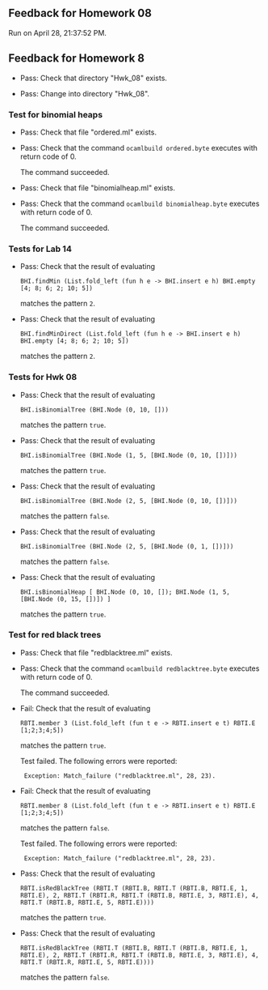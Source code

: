 ## Feedback for Homework 08

Run on April 28, 21:37:52 PM.

## Feedback for Homework 8

+ Pass: Check that directory "Hwk_08" exists.

+ Pass: Change into directory "Hwk_08".

### Test for binomial heaps

+ Pass: Check that file "ordered.ml" exists.

+ Pass: Check that the command ``ocamlbuild ordered.byte`` executes with return code of 0.

    The command succeeded.

+ Pass: Check that file "binomialheap.ml" exists.

+ Pass: Check that the command ``ocamlbuild binomialheap.byte`` executes with return code of 0.

    The command succeeded.

### Tests for Lab 14

+ Pass: 
Check that the result of evaluating
   ```
   BHI.findMin (List.fold_left (fun h e -> BHI.insert e h) BHI.empty [4; 8; 6; 2; 10; 5])
   ```
   matches the pattern `2`.

   




+ Pass: 
Check that the result of evaluating
   ```
   BHI.findMinDirect (List.fold_left (fun h e -> BHI.insert e h) BHI.empty [4; 8; 6; 2; 10; 5])
   ```
   matches the pattern `2`.

   




### Tests for Hwk 08

+ Pass: 
Check that the result of evaluating
   ```
   BHI.isBinomialTree (BHI.Node (0, 10, []))
   ```
   matches the pattern `true`.

   




+ Pass: 
Check that the result of evaluating
   ```
   BHI.isBinomialTree (BHI.Node (1, 5, [BHI.Node (0, 10, [])]))
   ```
   matches the pattern `true`.

   




+ Pass: 
Check that the result of evaluating
   ```
   BHI.isBinomialTree (BHI.Node (2, 5, [BHI.Node (0, 10, [])]))
   ```
   matches the pattern `false`.

   




+ Pass: 
Check that the result of evaluating
   ```
   BHI.isBinomialTree (BHI.Node (2, 5, [BHI.Node (0, 1, [])]))
   ```
   matches the pattern `false`.

   




+ Pass: 
Check that the result of evaluating
   ```
   BHI.isBinomialHeap [ BHI.Node (0, 10, []); BHI.Node (1, 5, [BHI.Node (0, 15, [])]) ]
   ```
   matches the pattern `true`.

   




### Test for red black trees

+ Pass: Check that file "redblacktree.ml" exists.

+ Pass: Check that the command ``ocamlbuild redblacktree.byte`` executes with return code of 0.

    The command succeeded.

+ Fail: 
Check that the result of evaluating
   ```
   RBTI.member 3 (List.fold_left (fun t e -> RBTI.insert e t) RBTI.E [1;2;3;4;5])
   ```
   matches the pattern `true`.

   


   Test failed. The following errors were reported:

   ```    
    Exception: Match_failure ("redblacktree.ml", 28, 23).   ```


+ Fail: 
Check that the result of evaluating
   ```
   RBTI.member 8 (List.fold_left (fun t e -> RBTI.insert e t) RBTI.E [1;2;3;4;5])
   ```
   matches the pattern `false`.

   


   Test failed. The following errors were reported:

   ```    
    Exception: Match_failure ("redblacktree.ml", 28, 23).   ```


+ Pass: 
Check that the result of evaluating
   ```
   RBTI.isRedBlackTree (RBTI.T (RBTI.B, RBTI.T (RBTI.B, RBTI.E, 1, RBTI.E), 2, RBTI.T (RBTI.R, RBTI.T (RBTI.B, RBTI.E, 3, RBTI.E), 4, RBTI.T (RBTI.B, RBTI.E, 5, RBTI.E))))
   ```
   matches the pattern `true`.

   




+ Pass: 
Check that the result of evaluating
   ```
   RBTI.isRedBlackTree (RBTI.T (RBTI.B, RBTI.T (RBTI.B, RBTI.E, 1, RBTI.E), 2, RBTI.T (RBTI.R, RBTI.T (RBTI.B, RBTI.E, 3, RBTI.E), 4, RBTI.T (RBTI.R, RBTI.E, 5, RBTI.E))))
   ```
   matches the pattern `false`.

   




